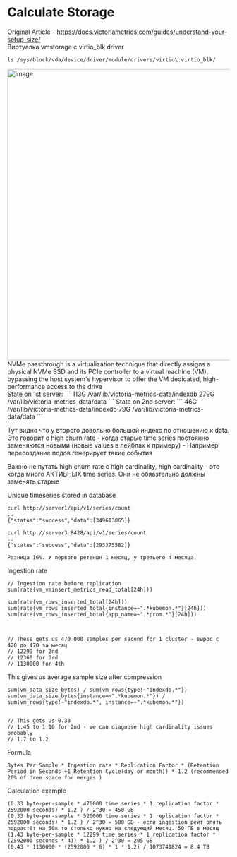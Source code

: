# Calculate Storage
Original Article - https://docs.victoriametrics.com/guides/understand-your-setup-size/ <br>
Виртуалка vmstorage с virtio_blk driver <br>
```
ls /sys/block/vda/device/driver/module/drivers/virtio\:virtio_blk/
```
<img width="1890" height="660" alt="image" src="https://github.com/user-attachments/assets/ae24023f-8cd0-449a-af8d-0bb3a25ecb64" />
NVMe passthrough is a virtualization technique that directly assigns a physical NVMe SSD and its PCIe controller to a virtual machine (VM), bypassing the host system's hypervisor to offer the VM dedicated, high-performance access to the drive <br>
State on 1st server:
```
113G	/var/lib/victoria-metrics-data/indexdb
279G	/var/lib/victoria-metrics-data/data
```
State on 2nd server:
```
46G  /var/lib/victoria-metrics-data/indexdb
79G  /var/lib/victoria-metrics-data/data
```

Тут видно что у второго довольно большой индекс по отношению к data. Это говорит о high churn rate - когда старые time series постоянно заменяются новыми (новые values в лейблах к примеру) - Например пересоздание подов генерирует такие события <br>

Важно не путать high churn rate с high cardinality, high cardinality - это когда много АКТИВНЫХ time series. Они не обяазтельно должны заменять старые <br>

Unique timeseries stored in database
```
curl http://server1/api/v1/series/count
..
{"status":"success","data":[349613065]}

curl http://server3:8428/api/v1/series/count
..
{"status":"success","data":[293375582]}

Разница 16%. У первого ретеншн 1 месяц, у третьего 4 месяца. 
```
Ingestion rate
```
// Ingestion rate before replication
sum(rate(vm_vminsert_metrics_read_total[24h]))

sum(rate(vm_rows_inserted_total[24h]))
sum(rate(vm_rows_inserted_total{instance=~".*kubemon.*"}[24h]))
sum(rate(vm_rows_inserted_total{app_name=~".*prom.*"}[24h]))



// These gets us 470 000 samples per second for 1 cluster - вырос с 420 до 470 за месяц
// 12299 for 2nd
// 12360 for 3rd
// 1130000 for 4th
```
This gives us average sample size after compression
```
sum(vm_data_size_bytes) / sum(vm_rows{type!~"indexdb.*"})
sum(vm_data_size_bytes{instance=~".*kubemon.*"}) / sum(vm_rows{type!~"indexdb.*", instance=~".*kubemon.*"})


// This gets us 0.33
// 1.45 to 1.10 for 2nd - we can diagnose high cardinality issues probably
// 1.7 to 1.2
```
Formula
```
Bytes Per Sample * Ingestion rate * Replication Factor * (Retention Period in Seconds +1 Retention Cycle(day or month)) * 1.2 (recommended 20% of dree space for merges ) 
```
Calculation example
```
(0.33 byte-per-sample * 470000 time series * 1 replication factor * 2592000 seconds) * 1.2 ) / 2^30 = 450 GB
(0.33 byte-per-sample * 520000 time series * 1 replication factor * 2592000 seconds) * 1.2 ) / 2^30 = 500 GB - если ingestion рейт опять подрастёт на 50к то столько нужно на следующий месяц. 50 ГБ в месяц
(1.43 byte-per-sample * 12299 time series * 1 replication factor * (2592000 seconds * 4)) * 1.2 ) / 2^30 = 205 GB
(0.43 * 1130000 * (2592000 * 6) * 1 * 1.2) / 1073741824 = 8.4 TB
```
